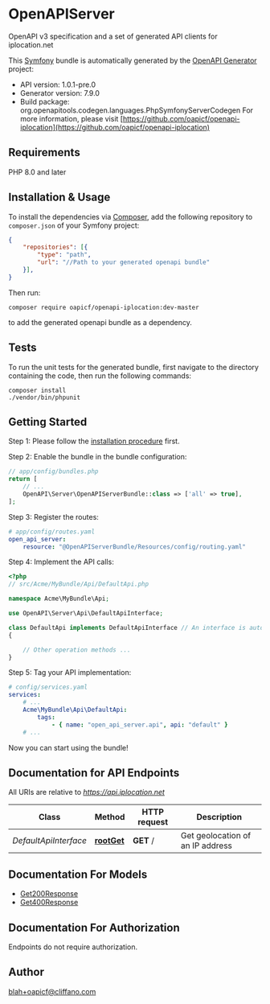 # OpenAPIServer
OpenAPI v3 specification and a set of generated API clients for iplocation.net

This [Symfony](https://symfony.com/) bundle is automatically generated by the [OpenAPI Generator](https://openapi-generator.tech) project:

- API version: 1.0.1-pre.0
- Generator version: 7.9.0
- Build package: org.openapitools.codegen.languages.PhpSymfonyServerCodegen
For more information, please visit [https://github.com/oapicf/openapi-iplocation](https://github.com/oapicf/openapi-iplocation)

## Requirements

PHP 8.0 and later

## Installation & Usage

To install the dependencies via [Composer](http://getcomposer.org/), add the following repository to `composer.json` of your Symfony project:

```json
{
    "repositories": [{
        "type": "path",
        "url": "//Path to your generated openapi bundle"
    }],
}
```

Then run:

```
composer require oapicf/openapi-iplocation:dev-master
```

to add the generated openapi bundle as a dependency.

## Tests

To run the unit tests for the generated bundle, first navigate to the directory containing the code, then run the following commands:

```
composer install
./vendor/bin/phpunit
```


## Getting Started

Step 1: Please follow the [installation procedure](#installation--usage) first.

Step 2: Enable the bundle in the bundle configuration:

```php
// app/config/bundles.php
return [
    // ...
    OpenAPI\Server\OpenAPIServerBundle::class => ['all' => true],
];
```

Step 3: Register the routes:

```yaml
# app/config/routes.yaml
open_api_server:
    resource: "@OpenAPIServerBundle/Resources/config/routing.yaml"
```

Step 4: Implement the API calls:

```php
<?php
// src/Acme/MyBundle/Api/DefaultApi.php

namespace Acme\MyBundle\Api;

use OpenAPI\Server\Api\DefaultApiInterface;

class DefaultApi implements DefaultApiInterface // An interface is autogenerated
{

    // Other operation methods ...
}
```

Step 5: Tag your API implementation:

```yaml
# config/services.yaml
services:
    # ...
    Acme\MyBundle\Api\DefaultApi:
        tags:
            - { name: "open_api_server.api", api: "default" }
    # ...
```

Now you can start using the bundle!


## Documentation for API Endpoints

All URIs are relative to *https://api.iplocation.net*

Class | Method | HTTP request | Description
------------ | ------------- | ------------- | -------------
*DefaultApiInterface* | [**rootGet**](docs/Api/DefaultApiInterface.md#rootget) | **GET** / | Get geolocation of an IP address


## Documentation For Models

 - [Get200Response](docs/Model/Get200Response.md)
 - [Get400Response](docs/Model/Get400Response.md)


## Documentation For Authorization

Endpoints do not require authorization.


## Author

blah+oapicf@cliffano.com

